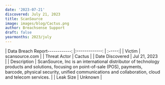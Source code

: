 ```yaml
---
date: '2023-07-21'
discovered: July 21, 2023
title: ScanSource
image: images/blog/Cactus.png
author: Breachsense Support
draft: false
yearmonths: 2023/july
---
```


| Data Breach Report------------:     |:-------------:    | :-----:|
| Victim      | scansource.com      | 
| Threat Actor      | Cactus      | 
| Date Discovered      | Jul 21, 2023      | 
| Description      | ScanSource, Inc is an international distributor of technology products and solutions, focusing on point-of-sale (POS), payments, barcode, physical security, unified communications and collaboration, cloud and telecom services.      | 
| Leak Size      | Unknown      | 

